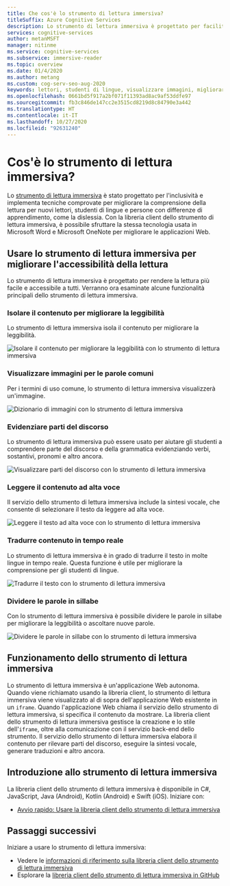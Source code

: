 ```yaml
---
title: Che cos'è lo strumento di lettura immersiva?
titleSuffix: Azure Cognitive Services
description: Lo strumento di lettura immersiva è progettato per facilitare la comprensione della lettura per persone con differenze di apprendimento, nuovi lettori e studenti di lingue.
services: cognitive-services
author: metanMSFT
manager: nitinme
ms.service: cognitive-services
ms.subservice: immersive-reader
ms.topic: overview
ms.date: 01/4/2020
ms.author: metang
ms.custom: cog-serv-seo-aug-2020
keywords: lettori, studenti di lingue, visualizzare immagini, migliorare la lettura, leggere contenuto, tradurre
ms.openlocfilehash: 0661bd5f917a2bf071f11393ad8ac9af53ddfe97
ms.sourcegitcommit: fb3c846de147cc2e3515cd8219d8c84790e3a442
ms.translationtype: HT
ms.contentlocale: it-IT
ms.lasthandoff: 10/27/2020
ms.locfileid: "92631240"
---
```

# <a name="what-is-immersive-reader"></a>Cos'è lo strumento di lettura immersiva?

Lo [strumento di lettura immersiva](https://www.onenote.com/learningtools) è stato progettato per l'inclusività e implementa tecniche comprovate per migliorare la comprensione della lettura per nuovi lettori, studenti di lingue e persone con differenze di apprendimento, come la dislessia. Con la libreria client dello strumento di lettura immersiva, è possibile sfruttare la stessa tecnologia usata in Microsoft Word e Microsoft OneNote per migliorare le applicazioni Web. 

## <a name="use-immersive-reader-to-improve-reading-accessibility"></a>Usare lo strumento di lettura immersiva per migliorare l'accessibilità della lettura 

Lo strumento di lettura immersiva è progettato per rendere la lettura più facile e accessibile a tutti. Verranno ora esaminate alcune funzionalità principali dello strumento di lettura immersiva.

### <a name="isolate-content-for-improved-readability"></a>Isolare il contenuto per migliorare la leggibilità

Lo strumento di lettura immersiva isola il contenuto per migliorare la leggibilità. 

  ![Isolare il contenuto per migliorare la leggibilità con lo strumento di lettura immersiva](./media/immersive-reader.png)

### <a name="display-pictures-for-common-words"></a>Visualizzare immagini per le parole comuni

Per i termini di uso comune, lo strumento di lettura immersiva visualizzerà un'immagine.

  ![Dizionario di immagini con lo strumento di lettura immersiva](./media/picture-dictionary.png)

### <a name="highlight-parts-of-speech"></a>Evidenziare parti del discorso

Lo strumento di lettura immersiva può essere usato per aiutare gli studenti a comprendere parte del discorso e della grammatica evidenziando verbi, sostantivi, pronomi e altro ancora.

  ![Visualizzare parti del discorso con lo strumento di lettura immersiva](./media/parts-of-speech.png)

### <a name="read-content-aloud"></a>Leggere il contenuto ad alta voce

Il servizio dello strumento di lettura immersiva include la sintesi vocale, che consente di selezionare il testo da leggere ad alta voce. 

  ![Leggere il testo ad alta voce con lo strumento di lettura immersiva](./media/read-aloud.png)

### <a name="translate-content-in-real-time"></a>Tradurre contenuto in tempo reale

Lo strumento di lettura immersiva è in grado di tradurre il testo in molte lingue in tempo reale. Questa funzione è utile per migliorare la comprensione per gli studenti di lingue.

  ![Tradurre il testo con lo strumento di lettura immersiva](./media/translation.png)

### <a name="split-words-into-syllables"></a>Dividere le parole in sillabe

Con lo strumento di lettura immersiva è possibile dividere le parole in sillabe per migliorare la leggibilità o ascoltare nuove parole.

  ![Dividere le parole in sillabe con lo strumento di lettura immersiva](./media/syllabification.png)

## <a name="how-does-immersive-reader-work"></a>Funzionamento dello strumento di lettura immersiva

Lo strumento di lettura immersiva è un'applicazione Web autonoma. Quando viene richiamato usando la libreria client, lo strumento di lettura immersiva viene visualizzato al di sopra dell'applicazione Web esistente in un `iframe`. Quando l'applicazione Web chiama il servizio dello strumento di lettura immersiva, si specifica il contenuto da mostrare. La libreria client dello strumento di lettura immersiva gestisce la creazione e lo stile dell'`iframe`, oltre alla comunicazione con il servizio back-end dello strumento. Il servizio dello strumento di lettura immersiva elabora il contenuto per rilevare parti del discorso, eseguire la sintesi vocale, generare traduzioni e altro ancora.

## <a name="get-started-with-immersive-reader"></a>Introduzione allo strumento di lettura immersiva

La libreria client dello strumento di lettura immersiva è disponibile in C#, JavaScript, Java (Android), Kotlin (Android) e Swift (iOS). Iniziare con:

* [Avvio rapido: Usare la libreria client dello strumento di lettura immersiva](quickstarts/client-libraries.md)

## <a name="next-steps"></a>Passaggi successivi

Iniziare a usare lo strumento di lettura immersiva:

* Vedere le [informazioni di riferimento sulla libreria client dello strumento di lettura immersiva](./reference.md)
* Esplorare la [libreria client dello strumento di lettura immersiva in GitHub](https://github.com/microsoft/immersive-reader-sdk)
